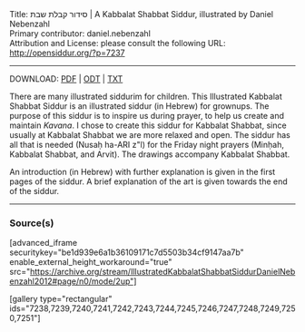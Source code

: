 <html>
<head></head>
<body>
Title: סידור קבלת שבת | A Kabbalat Shabbat Siddur, illustrated by Daniel Nebenzahl<br />
Primary contributor: daniel.nebenzahl<br />
Attribution and License: please consult the following URL: <a href="http://opensiddur.org/?p=7237">http://opensiddur.org/?p=7237</a>
<p />
<hr />

DOWNLOAD: <a href="https://opensiddur.org/wp-content/uploads/2013/06/Daniel-Nebenzahl-Illustrated-Kabbalat-Shabbat-Siddur-20012-01-06.pdf">PDF</a> | <a href="https://opensiddur.org/wp-content/uploads/2013/06/Daniel-Nebenzahl-Illustrated-Kabbalat-Shabbat-Siddur-20012-01-06.odt">ODT</a> | <a href="https://opensiddur.org/wp-content/uploads/2013/06/Daniel-Nebenzahl-Illustrated-Kabbalat-Shabbat-Siddur-20012-01-06.txt">TXT</a>


There are many illustrated siddurim for children. This Illustrated Kabbalat Shabbat Siddur is an illustrated siddur (in Hebrew) for grownups. The purpose of this siddur is to inspire us during prayer, to help us create and maintain <em>Kavana</em>. I chose to create this siddur for Kabbalat Shabbat, since usually at Kabbalat Shabbat we are more relaxed and open. The siddur has all that is needed (Nusaḥ ha-ARI z"l) for the Friday night prayers (Minḥah, Kabbalat Shabbat, and Arvit). The drawings accompany Kabbalat Shabbat.

An introduction (in Hebrew) with further explanation is given in the first pages of the siddur. A brief explanation of the art is given towards the end of the siddur.

<hr />

<h3>Source(s)</h3>

[advanced_iframe securitykey="be1d939e6a1b36109171c7d5503b34cf9147aa7b" enable_external_height_workaround="true" src="https://archive.org/stream/IllustratedKabbalatShabbatSiddurDanielNebenzahl2012#page/n0/mode/2up"]

[gallery type="rectangular" ids="7238,7239,7240,7241,7242,7243,7244,7245,7246,7247,7248,7249,7250,7251"]
</body>
</html>